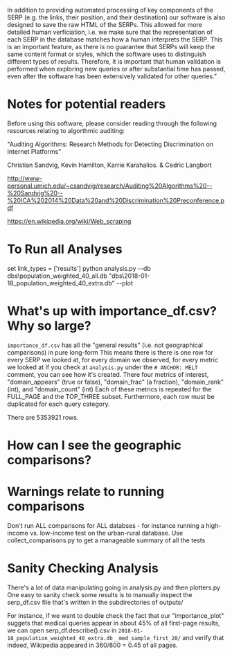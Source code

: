 In addition to providing automated processing of key components of the SERP (e.g. the links, their position, and their destination) our software is also designed to save the raw HTML of the SERPs. This allowed for more detailed human verficiation, i.e. we make sure that the representation of each SERP in the database matches how a human interprets the SERP. This is an important feature, as there is no guarantee that SERPs will keep the same content format or styles, which the software uses to distinguish different types of results. Therefore, it is important that human validation is performed when exploring new queries or after substantial time has passed, even after the software has been extensively validated for other queries.”

# Notes for potential readers
Before using this software, please consider reading through the following resources relating to algorthmic auditing:

"Auditing Algorithms:
Research Methods for Detecting Discrimination
on Internet Platforms"

Christian Sandvig, Kevin Hamilton, Karrie Karahalios. & Cedric Langbort

http://www-personal.umich.edu/~csandvig/research/Auditing%20Algorithms%20--%20Sandvig%20--%20ICA%202014%20Data%20and%20Discrimination%20Preconference.pdf

https://en.wikipedia.org/wiki/Web_scraping

# To Run all Analyses
set link_types = ['results']
python analysis.py --db dbs\population_weighted_40_all.db "dbs\2018-01-18_population_weighted_40_extra.db" --plot

# What's up with importance_df.csv? Why so large?
`importance_df.csv` has all the "general results" (i.e. not geographical comparisons) in pure long-form
This means there is there is one row for every SERP we looked at, for every domain we observed, for every metric we looked at
If you check at `analysis.py` under the `# ANCHOR: MELT` comment, you can see how it's created.
There four metrics of interest, "domain_appears" (true or false), "domain_frac" (a fraction), "domain_rank" (int), and "domain_count" (int)
Each of these metrics is repeated for the FULL_PAGE and the TOP_THREE subset.
Furthermore, each row must be duplicated for each query category.

There are 5353921 rows.

# How can I see the geographic comparisons?


# Warnings relate to running comparisons
Don't run ALL comparisons for ALL databses - for instance running a high-income vs. low-income test on the urban-rural database.
Use collect_comparisons.py to get a manageable summary of all the tests

# Sanity Checking Analysis
There's a lot of data manipulating going in analysis.py and then plotters.py
One easy to sanity check some results is to manually inspect the serp_df.csv file that's written in the subdirectories of outputs/

For instance, if we want to double check the fact that our "importance_plot" suggets that medical queries appear in about 45% of all first-page results, we can open serp_df.describe().csv in `2018-01-18_population_weighted_40_extra.db__med_sample_first_20/` and verify that indeed, Wikipedia appeared in 360/800 = 0.45 of all pages.